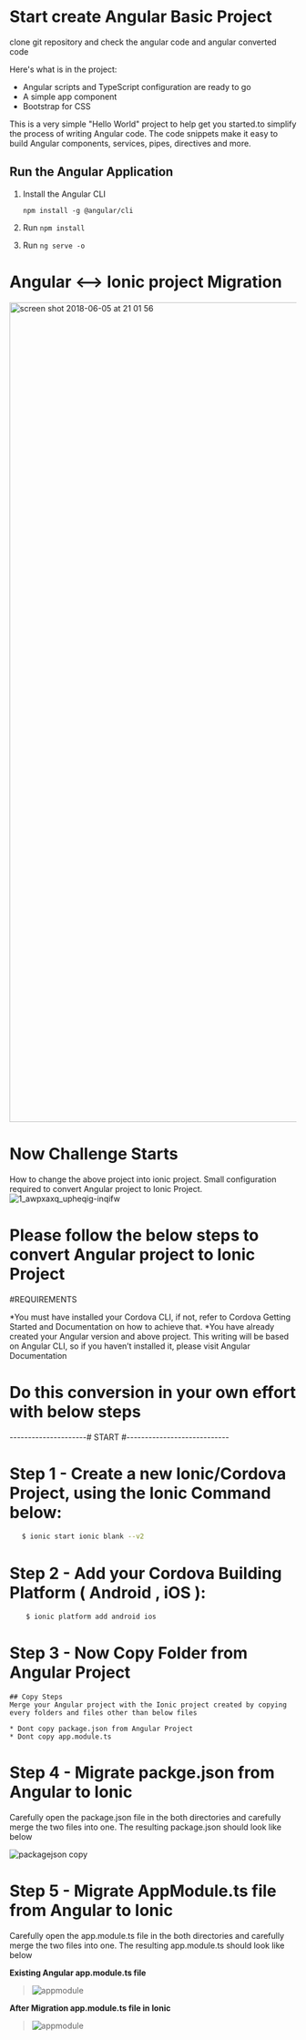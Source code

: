 # Start create Angular Basic Project

clone git repository and check the angular code and angular converted code

Here's what is in the project:

* Angular scripts and TypeScript configuration are ready to go
* A simple app component 
* Bootstrap for CSS

This is a very simple "Hello World" project to help get you started.to simplify the process of writing Angular code. The code snippets make it easy to build Angular components, services, pipes, directives and more.

## Run the Angular Application

1. Install the Angular CLI

    `npm install -g @angular/cli`

1. Run `npm install`

1. Run `ng serve -o`

# Angular <--> Ionic project Migration

<img width="1440" alt="screen shot 2018-06-05 at 21 01 56" src="https://user-images.githubusercontent.com/26504978/40997331-89e1306c-6904-11e8-87fa-acf2a8c37525.png">

# Now Challenge Starts

How to change the above project into ionic project. Small configuration required to convert Angular project to Ionic Project.
![1_awpxaxq_upheqig-inqifw](https://user-images.githubusercontent.com/26504978/40997582-81de69ba-6905-11e8-89f6-06b8202596b0.jpeg)

# Please follow the below steps to convert Angular project to Ionic Project

#REQUIREMENTS

*You must have installed your Cordova CLI, if not, refer to Cordova Getting Started and Documentation on how to achieve that.
*You have already created your Angular version and above project. This writing will be based on Angular CLI, so if you haven’t installed it, please visit Angular Documentation

# Do this conversion in your own effort with below steps

 ---------------------# START #----------------------------
 
# Step 1 - Create a new Ionic/Cordova Project, using the Ionic Command below:

 ```bash
    $ ionic start ionic blank --v2
 ```

# Step 2 - Add your Cordova Building Platform ( Android , iOS ):

```bash
    $ ionic platform add android ios
 ```
  
# Step 3 - Now Copy Folder from Angular Project

    ## Copy Steps
    Merge your Angular project with the Ionic project created by copying every folders and files other than below files

    * Dont copy package.json from Angular Project
    * Dont copy app.module.ts

# Step 4 - Migrate packge.json from Angular to Ionic

Carefully open the package.json file in the both directories and carefully merge the two files into one. The resulting package.json should look like below

![packagejson copy](https://user-images.githubusercontent.com/26504978/40999260-9eafaacc-690a-11e8-94ba-88fa36484f13.png)

# Step 5 - Migrate AppModule.ts file from Angular to Ionic

Carefully open the app.module.ts file in the both directories and carefully merge the two files into one. The resulting app.module.ts should look like below

**Existing Angular app.module.ts file**

> ![appmodule](https://user-images.githubusercontent.com/26504978/40999461-3f1294e8-690b-11e8-81d6-8fa1d48f8ab1.png)

**After Migration app.module.ts file in Ionic**

> ![appmodule](https://user-images.githubusercontent.com/26504978/40999461-3f1294e8-690b-11e8-81d6-8fa1d48f8ab1.png)

